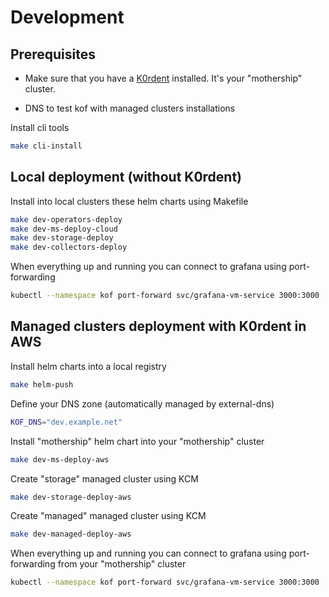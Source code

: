 # Development

## Prerequisites

* Make sure that you have a [K0rdent](https://github.com/K0rdent/kcm/blob/main/docs/dev.md) installed.
It's your "mothership" cluster.

* DNS to test kof with managed clusters installations

Install cli tools

```bash
make cli-install
```

## Local deployment (without K0rdent)

Install into local clusters these helm charts using Makefile

```bash
make dev-operators-deploy
make dev-ms-deploy-cloud
make dev-storage-deploy
make dev-collectors-deploy
```

When everything up and running you can connect to grafana using port-forwarding

```bash
kubectl --namespace kof port-forward svc/grafana-vm-service 3000:3000
```

## Managed clusters deployment with K0rdent in AWS

Install helm charts into a local registry

```bash
make helm-push
```

Define your DNS zone (automatically managed by external-dns)

```bash
KOF_DNS="dev.example.net"
```

Install "mothership" helm chart into your "mothership" cluster


```bash
make dev-ms-deploy-aws
```

Create "storage" managed cluster using KCM

```bash
make dev-storage-deploy-aws
```

Create "managed" managed cluster using KCM

```bash
make dev-managed-deploy-aws
```

When everything up and running you can connect to grafana using port-forwarding from your "mothership" cluster

```bash
kubectl --namespace kof port-forward svc/grafana-vm-service 3000:3000
```
